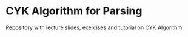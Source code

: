 # CYK Algorithm for Parsing
Repository with lecture slides, exercises and tutorial on CYK Algorithm
